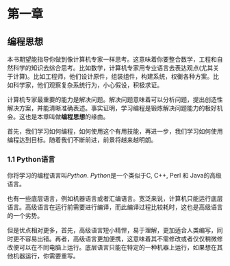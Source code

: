 # 第一章
## 编程思想

本书期望能指导你做到像计算机专家一样思考。这意味着你要整合数学，工程和自然科学的知识去综合思考。比如数学，计算机专家用专业语言去表达观点(尤其关于计算)。比如工程师，他们设计原件，组装组件，构建系统，权衡各种方案。比如科学家，他们观察复杂系统行为，小心假设，积极求证。

计算机专家最重要的能力是解决问题。解决问题意味着可以分析问题，提出创造性解决方案，并能清晰准确表述。事实证明，学习编程是锻炼解决问题能力的极好机会。这也是本章叫做**编程思想**的缘由。

首先，我们学习如何编程，如何使用这个有用技能，再进一步，我们学习如何使用编程达到目标。随着我们不断前进，前景将越来越明朗。

### 1.1 Python语言

你将学习的编程语言叫*Python*. *Python*是一个类似于C, C++, Perl 和 Java的高级语言。

也有一些底层语言，例如机器语言或者汇编语言。宽泛来说，计算机只能运行底层语言。高级语言在运行前需要进行编译，而此编译过程比较耗时，这也是高级语言的一个劣势。

但是优点相对更多，首先，高级语言短小精悍，易于理解，更加适合人类编写，同时更不容易出错。再者，高级语言更加便携，这意味着其不需修改或者仅仅稍微修改便可以在不同电脑上运行。底层语言只能在特定的一种机器上运行，如果想在其他机器运行，你需要重写。



